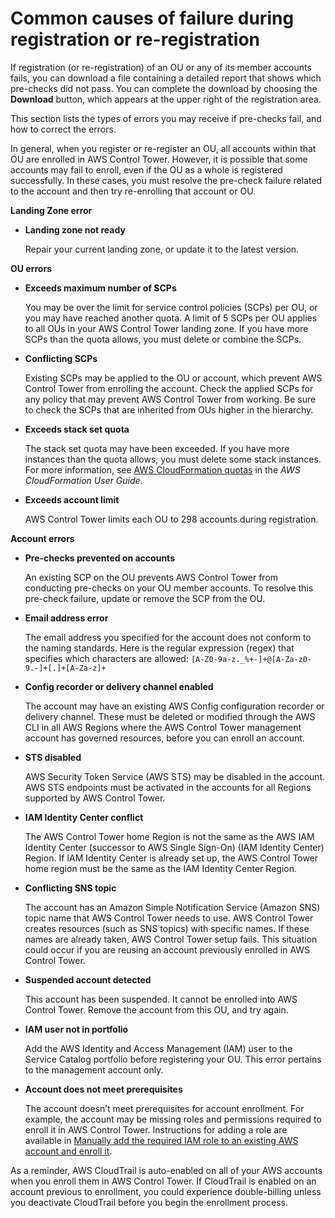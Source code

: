 # Common causes of failure during registration or re\-registration<a name="common-eg-failures"></a>

If registration \(or re\-registration\) of an OU or any of its member accounts fails, you can download a file containing a detailed report that shows which pre\-checks did not pass\. You can complete the download by choosing the **Download** button, which appears at the upper right of the registration area\.

 This section lists the types of errors you may receive if pre\-checks fail, and how to correct the errors\.

In general, when you register or re\-register an OU, all accounts within that OU are enrolled in AWS Control Tower\. However, it is possible that some accounts may fail to enroll, even if the OU as a whole is registered successfully\. In these cases, you must resolve the pre\-check failure related to the account and then try re\-enrolling that account or OU\.

**Landing Zone error**
+ **Landing zone not ready**

  Repair your current landing zone, or update it to the latest version\.

**OU errors**
+ **Exceeds maximum number of SCPs**

  You may be over the limit for service control policies \(SCPs\) per OU, or you may have reached another quota\. A limit of 5 SCPs per OU applies to all OUs in your AWS Control Tower landing zone\. If you have more SCPs than the quota allows, you must delete or combine the SCPs\.
+ **Conflicting SCPs**

  Existing SCPs may be applied to the OU or account, which prevent AWS Control Tower from enrolling the account\. Check the applied SCPs for any policy that may prevent AWS Control Tower from working\. Be sure to check the SCPs that are inherited from OUs higher in the hierarchy\.
+ **Exceeds stack set quota**

  The stack set quota may have been exceeded\.  If you have more instances than the quota allows, you must delete some stack instances\. For more information, see [AWS CloudFormation quotas](https://docs.aws.amazon.com/AWSCloudFormation/latest/UserGuide/cloudformation-limits.html) in the *AWS CloudFormation User Guide*\.
+ **Exceeds account limit**

  AWS Control Tower limits each OU to 298 accounts during registration\.

**Account errors**
+ **Pre\-checks prevented on accounts**

  An existing SCP on the OU prevents AWS Control Tower from conducting pre\-checks on your OU member accounts\. To resolve this pre\-check failure, update or remove the SCP from the OU\.
+ **Email address error**

  The email address you specified for the account does not conform to the naming standards\. Here is the regular expression \(regex\) that specifies which characters are allowed: `[A-Z0-9a-z._%+-]+@[A-Za-z0-9.-]+[.]+[A-Za-z]+`
+ **Config recorder or delivery channel enabled**

  The account may have an existing AWS Config configuration recorder or delivery channel\. These must be deleted or modified through the AWS CLI in all AWS Regions where the AWS Control Tower management account has governed resources, before you can enroll an account\.
+ **STS disabled**

  AWS Security Token Service \(AWS STS\) may be disabled in the account\. AWS STS endpoints must be activated in the accounts for all Regions supported by AWS Control Tower\.
+ **IAM Identity Center conflict**

  The AWS Control Tower home Region is not the same as the AWS IAM Identity Center \(successor to AWS Single Sign\-On\) \(IAM Identity Center\) Region\. If IAM Identity Center is already set up, the AWS Control Tower home region must be the same as the IAM Identity Center Region\.
+ **Conflicting SNS topic**

  The account has an Amazon Simple Notification Service \(Amazon SNS\) topic name that AWS Control Tower needs to use\. AWS Control Tower creates resources \(such as SNS topics\) with specific names\. If these names are already taken, AWS Control Tower setup fails\. This situation could occur if you are reusing an account previously enrolled in AWS Control Tower\.
+ **Suspended account detected**

  This account has been suspended\. It cannot be enrolled into AWS Control Tower\. Remove the account from this OU, and try again\.
+ **IAM user not in portfolio**

  Add the AWS Identity and Access Management \(IAM\) user to the Service Catalog portfolio before registering your OU\. This error pertains to the management account only\.
+ **Account does not meet prerequisites**

  The account doesn’t meet prerequisites for account enrollment\. For example, the account may be missing roles and permissions required to enroll it in AWS Control Tower\. Instructions for adding a role are available in [Manually add the required IAM role to an existing AWS account and enroll it](enroll-manually.md)\.

As a reminder, AWS CloudTrail is auto\-enabled on all of your AWS accounts when you enroll them in AWS Control Tower\. If CloudTrail is enabled on an account previous to enrollment, you could experience double\-billing unless you deactivate CloudTrail before you begin the enrollment process\.